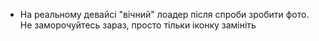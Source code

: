 - На реальному девайсі "вічний" лоадер після спроби зробити фото. Не заморочуйтесь зараз, просто тільки іконку замініть

